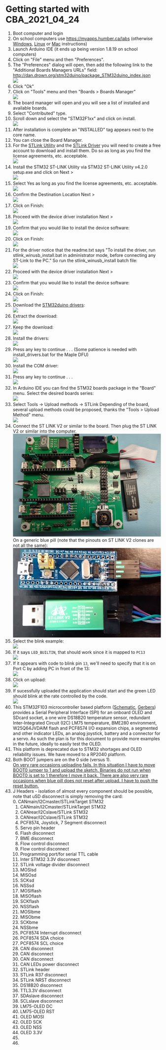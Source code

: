 # Getting started with CBA_2021_04_24
1. Boot computer and login
2. On school computers use https://myapps.humber.ca/labs (otherwise [Windows](https://www.arduino.cc/en/Guide/Windows), [Linux](https://www.arduino.cc/en/Guide/linux) or [Mac](https://www.arduino.cc/en/Guide/MacOSX) instructions)
3. Launch Arduino IDE (it ends up being version 1.8.19 on school computers)
4. Click on "File" menu and then "Preferences".
5. The "Preferences" dialog will open, then add the following link to the "Additional Boards Managers URLs" field:
   http://dan.drown.org/stm32duino/package_STM32duino_index.json   
    ![](https://raw.githubusercontent.com/wiki/six0four/ceng317/img/BoardDanjson.png)
6. Click "Ok"
7. Click on "Tools" menu and then "Boards > Boards Manager"   
    ![](https://raw.githubusercontent.com/wiki/six0four/ceng317/img/menu_bm.png)
8. The board manager will open and you will see a list of installed and available boards.
9. Select "Contributed" type.
10. Scroll down and select the "STM32F1xx" and click on install.   
    ![](https://raw.githubusercontent.com/wiki/six0four/ceng317/img/ContributedSTM32F1xx.png)
11. After installation is complete an "INSTALLED" tag appears next to the core name.
12. You can close the Board Manager.
13. For the [STLink Utility](https://www.st.com/content/st_com/en/products/development-tools/software-development-tools/stm32-software-development-tools/stm32-programmers/stsw-link004.html) and the [STLink Driver](https://www.st.com/content/st_com/en/products/development-tools/software-development-tools/stm32-software-development-tools/stm32-utilities/stsw-link009.html) you will need to create a free account to download and install them. Do so as long as you find the license agreements, etc. acceptable.   
    ![](https://raw.githubusercontent.com/wiki/six0four/ceng317/img/CreateAccount.png)
15. Install the STM32 ST-LINK Utility via STM32 ST-LINK Utility v4.2.0 setup.exe and click on Next >   
    ![](https://raw.githubusercontent.com/wiki/six0four/ceng317/img/WelcomeWizard.png)
16. Select Yes as long as you find the license agreements, etc. acceptable.   
    ![](https://raw.githubusercontent.com/wiki/six0four/ceng317/img/LicenseWizard.png)
17. Confirm the Destination Location Next >   
    ![](https://raw.githubusercontent.com/wiki/six0four/ceng317/img/LocationWizard.png)
18. Click on Finish:   
    ![](https://raw.githubusercontent.com/wiki/six0four/ceng317/img/InstallShieldComplete.png)
19. Proceed with the device driver installation Next >   
    ![](https://raw.githubusercontent.com/wiki/six0four/ceng317/img/DeviceDriverWelcome.png)
20. Confirm that you would like to install the device software:   
    ![](https://raw.githubusercontent.com/wiki/six0four/ceng317/img/WindowsSecuritySTM.png)
21. Click on Finish:   
    ![](https://raw.githubusercontent.com/wiki/six0four/ceng317/img/DeviceDriverComplete.png)
22. For the driver notice that the readme.txt says "To install the driver, run stlink_winusb_install.bat in administrator mode, before connecting any ST-Link to the PC." So run the stlink_winusb_install batch file:   
    ![](https://raw.githubusercontent.com/wiki/six0four/ceng317/img/InstallSTlink.png)
23. Proceed with the device driver installation Next >   
    ![](https://raw.githubusercontent.com/wiki/six0four/ceng317/img/DeviceDriverWelcome.png)
24. Confirm that you would like to install the device software:   
    ![](https://raw.githubusercontent.com/wiki/six0four/ceng317/img/WindowsSecurityUSB.png)
25. Click on Finish:   
    ![](https://raw.githubusercontent.com/wiki/six0four/ceng317/img/DeviceDriverComplete.png)
26. Download the [STM32duino drivers](https://github.com/rogerclarkmelbourne/Arduino_STM32/):   
    ![](https://raw.githubusercontent.com/wiki/six0four/ceng317/img/DriversDownload.png)
27. Extract the download:   
    ![](https://raw.githubusercontent.com/wiki/six0four/ceng317/img/ExtractDownload.png)
28. Keep the download:   
    ![](https://raw.githubusercontent.com/wiki/six0four/ceng317/img/KeepDownload.png)
29. Install the drivers:   
    ![](https://raw.githubusercontent.com/wiki/six0four/ceng317/img/InstallDrivers.png)
30. Press any key to continue . . .    (Some patience is needed with install_drivers.bat for the Maple DFU)   
    ![](https://raw.githubusercontent.com/wiki/six0four/ceng317/img/DFUdriver.png)
31. Install the COM driver:   
    ![](https://raw.githubusercontent.com/wiki/six0four/ceng317/img/InstallCOMDrivers.png)
32. Press any key to continue . . .    
    ![](https://raw.githubusercontent.com/wiki/six0four/ceng317/img/STMdriver.png)
33. In Arduino IDE you can find the STM32 boards package in the "Board" menu. Select the desired boards series:   
    ![](https://raw.githubusercontent.com/wiki/six0four/ceng317/img/BoardsSTM32F1xx.png)
34. Select Tools -> Upload methods -> STLink Depending of the board, several upload methods could be proposed, thanks the "Tools > Upload Method" menu.   
    ![](https://raw.githubusercontent.com/wiki/six0four/ceng317/img/UploadMethod.png)   
35. Connect the ST LINK V2 or similar to the board. Then plug the ST LINK V2 or similar into the computer.   
    ![](CBA_2021_04_24.jpg)
    On a generic blue pill (note that the pinouts on ST LINK V2 clones are not all the same):   
    ![](stm32f103c8t6.jpg)   
37. Select the blink example:   
    ![](https://raw.githubusercontent.com/wiki/six0four/ceng317/img/SelectBlinkExample.png)
38. If it says ```LED_BUILTIN```, that should work since it is mapped to ```PC13```   
    ![](https://raw.githubusercontent.com/wiki/six0four/ceng317/img/13noPC.png)
39. If it appears with code to blink pin ```13```, we'll need to specify that it is on Port C by adding PC in front of the 13:   
    ![](https://raw.githubusercontent.com/wiki/six0four/ceng317/img/AddPCto13.png)
40. Click on upload:    
    ![](https://raw.githubusercontent.com/wiki/six0four/ceng317/img/Upload.png)
41. If sucessfully uploaded the application should start and the green LED should blink at the rate controlled by the code.   
    ![](https://raw.githubusercontent.com/wiki/six0four/ceng317/img/blinkpc13uploaded.png)
42. This STM32F103 microcontroller based platform ([Schematic](CBA_2021_04_24.pdf), [Gerbers](CBA_2021_04_24_Gerbers.png))
provides a Serial Peripheral
Interface (SPI) for an onboard OLED and SDcard socket, a one wire
DS18B20 temperature sensor, redundant Inter-Integrated Circuit (I2C)
LM75 temperature, BME280 environment, W25Q64JVDAIM flash
and PCF8574 I/O expansion chips, a segmented and other indicator LEDs,
an analog joystick, battery and a connector for a servo. As such the plan is for this document to provide more examples in the future, ideally to easily test the OLED.
43. This platform is deprecated due to STM32 shortages and OLED reliability issues. We have moved to a RP2040 platform.
44. Both BOOT jumpers are on the 0 side (versus 1).   
[On very rare occasions uploading fails. In this situation I have to move BOOT0 jumper to 1 and upload the sketch. Binaries do not run when BOOT0 is set to 1 therefore I move it back. There are also very rare occasions when blue pill does not reset after upload. I have to push the reset button.](https://www.onetransistor.eu/2017/11/stm32-bluepill-arduino-ide.html)
45. J Headers - isolation of almost every component should be possible, note that uSD disconnect is simply removing the card:   
	0. CANmain/I2Cmaster/STLinkTarget STM32   
	1. CANmain/I2Cmaster/STLinkTarget STM32   
	2. CANrear/I2Cslave/STLink STM32   
	3. CANrear/I2Cslave/STLink STM32   
	4. PCF8574, Joystick, 7 Segment disconnect   
	5. Servo pin header   
	6. Flash disconnect   
	7. BME disconnect   
	8. Flow control disconnect   
	9. Flow control disconnect   
	10. Programming port/for serial TTL cable   
	11. Inter STM32 3.3V disconnect   
	12. STLink voltage divider disconnect   
	13. MOSIsd   
	14. MISOsd   
	15. SCKsd   
	16. NSSsd   
	17. MOSIflash   
	18. MISOflash   
	19. SCKflash   
	20. NSSflash   
	21. MOSIbme   
	22. MISObme   
	23. SCKbme   
	24. NSSbme   
	25. PCF8574 Interrupt disconnect   
	26. PCF8574 SDA choice   
	27. PCF8574 SCL choice   
	28. CAN disconnect   
	29. CAN disconnect   
	30. CAN disconnect   
	31. CAN LEDs power disconnect   
	32. STLink header   
	33. STLink R37 disconnect   
	34. STLink NRST disconnect   
	35. DS18B20 disconnect   
	36. TTL3.3V disconnect   
	37. SDAslave disconnect   
	38. SCLslave disconnect   
	39. LM75-OLED DC   
	40. LM75-OLED RST   
	41. OLED MOSI   
	42. OLED SCK   
	43. OLED NSS   
	44. OLED 3.3V   
	45.   
	46.     

